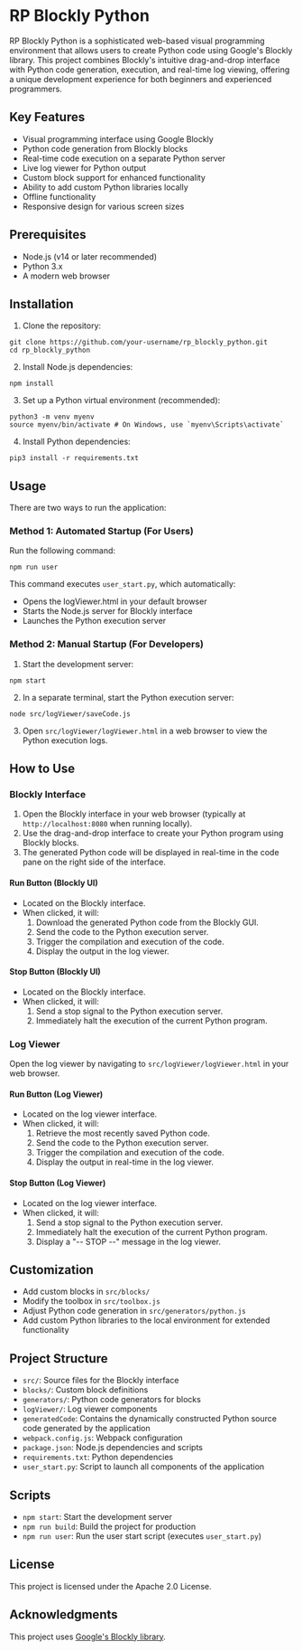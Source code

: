 # RP Blockly Python

RP Blockly Python is a sophisticated web-based visual programming environment that allows users to create Python code using Google's Blockly library. This project combines Blockly's intuitive drag-and-drop interface with Python code generation, execution, and real-time log viewing, offering a unique development experience for both beginners and experienced programmers.

## Key Features

- Visual programming interface using Google Blockly
- Python code generation from Blockly blocks
- Real-time code execution on a separate Python server
- Live log viewer for Python output
- Custom block support for enhanced functionality
- Ability to add custom Python libraries locally
- Offline functionality
- Responsive design for various screen sizes

## Prerequisites

- Node.js (v14 or later recommended)
- Python 3.x
- A modern web browser

## Installation

1. Clone the repository:

```
git clone https://github.com/your-username/rp_blockly_python.git
cd rp_blockly_python
```

2. Install Node.js dependencies:

```
npm install
```

3. Set up a Python virtual environment (recommended):

```
python3 -m venv myenv
source myenv/bin/activate # On Windows, use `myenv\Scripts\activate`
```

4. Install Python dependencies:

```
pip3 install -r requirements.txt
```

## Usage

There are two ways to run the application:

### Method 1: Automated Startup (For Users)

Run the following command:

```
npm run user
```

This command executes `user_start.py`, which automatically:

- Opens the logViewer.html in your default browser
- Starts the Node.js server for Blockly interface
- Launches the Python execution server

### Method 2: Manual Startup (For Developers)

1. Start the development server:

```
npm start
```

2. In a separate terminal, start the Python execution server:

```
node src/logViewer/saveCode.js
```

3. Open `src/logViewer/logViewer.html` in a web browser to view the Python execution logs.

## How to Use

### Blockly Interface

1. Open the Blockly interface in your web browser (typically at `http://localhost:8080` when running locally).
2. Use the drag-and-drop interface to create your Python program using Blockly blocks.
3. The generated Python code will be displayed in real-time in the code pane on the right side of the interface.

#### Run Button (Blockly UI)

- Located on the Blockly interface.
- When clicked, it will:
  1. Download the generated Python code from the Blockly GUI.
  2. Send the code to the Python execution server.
  3. Trigger the compilation and execution of the code.
  4. Display the output in the log viewer.

#### Stop Button (Blockly UI)

- Located on the Blockly interface.
- When clicked, it will:
  1. Send a stop signal to the Python execution server.
  2. Immediately halt the execution of the current Python program.

### Log Viewer

Open the log viewer by navigating to `src/logViewer/logViewer.html` in your web browser.

#### Run Button (Log Viewer)

- Located on the log viewer interface.
- When clicked, it will:
  1. Retrieve the most recently saved Python code.
  2. Send the code to the Python execution server.
  3. Trigger the compilation and execution of the code.
  4. Display the output in real-time in the log viewer.

#### Stop Button (Log Viewer)

- Located on the log viewer interface.
- When clicked, it will:
  1. Send a stop signal to the Python execution server.
  2. Immediately halt the execution of the current Python program.
  3. Display a "-- STOP --" message in the log viewer.

## Customization

- Add custom blocks in `src/blocks/`
- Modify the toolbox in `src/toolbox.js`
- Adjust Python code generation in `src/generators/python.js`
- Add custom Python libraries to the local environment for extended functionality

## Project Structure

- `src/`: Source files for the Blockly interface
- `blocks/`: Custom block definitions
- `generators/`: Python code generators for blocks
- `logViewer/`: Log viewer components
- `generatedCode`: Contains the dynamically constructed Python source code generated by the application
- `webpack.config.js`: Webpack configuration
- `package.json`: Node.js dependencies and scripts
- `requirements.txt`: Python dependencies
- `user_start.py`: Script to launch all components of the application

## Scripts

- `npm start`: Start the development server
- `npm run build`: Build the project for production
- `npm run user`: Run the user start script (executes `user_start.py`)

## License

This project is licensed under the Apache 2.0 License.

## Acknowledgments

This project uses [Google's Blockly library](https://github.com/google/blockly).
